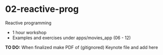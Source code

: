 # 02-reactive-prog

Reactive programming

- 1 hour workshop
- Examples and exercises under apps/movies_app (06 - 12)

**TO DO:** When finalized make PDF of (gitignored) Keynote file and add here